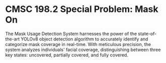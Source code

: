 # CMSC 198.2 Special Problem: Mask On

The Mask Usage Detection System harnesses the power of the state-of-the-art YOLOv8 object detection algorithm to accurately identify and categorize mask coverage in real-time. With meticulous precision, the system analyzes individuals' facial coverage, distinguishing between three key states: uncovered, partially covered, and fully covered.
